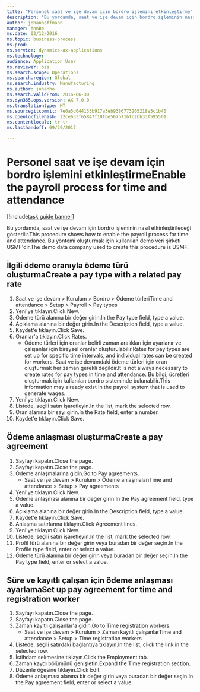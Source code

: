 ```yaml
--- 
title: "Personel saat ve işe devam için bordro işlemini etkinleştirme"
description: "Bu yordamda, saat ve işe devam için bordro işleminin nasıl etkinleştirileceği gösterilir."
author: johanhoffmann
manager: AnnBe
ms.date: 02/12/2016
ms.topic: business-process
ms.prod: 
ms.service: dynamics-ax-applications
ms.technology: 
audience: Application User
ms.reviewer: bis
ms.search.scope: Operations
ms.search.region: Global
ms.search.industry: Manufacturing
ms.author: johanho
ms.search.validFrom: 2016-06-30
ms.dyn365.ops.version: AX 7.0.0
ms.translationtype: HT
ms.sourcegitcommit: 7e0a5d044133b917a3eb9386773205218e5c1b40
ms.openlocfilehash: 22ce633f65847f10fbe507b71bfc2bb33f595501
ms.contentlocale: tr-tr
ms.lasthandoff: 09/29/2017

---
```

# <a name="enable-the-payroll-process-for-time-and-attendance"></a><span data-ttu-id="94525-103">Personel saat ve işe devam için bordro işlemini etkinleştirme</span><span class="sxs-lookup"><span data-stu-id="94525-103">Enable the payroll process for time and attendance</span></span>

[!include[task guide banner](../../includes/task-guide-banner.md)]

<span data-ttu-id="94525-104">Bu yordamda, saat ve işe devam için bordro işleminin nasıl etkinleştirileceği gösterilir.</span><span class="sxs-lookup"><span data-stu-id="94525-104">This procedure shows how to enable the payroll process for time and attendance.</span></span> <span data-ttu-id="94525-105">Bu yöntemi oluşturmak için kullanılan demo veri şirketi USMF'dir.</span><span class="sxs-lookup"><span data-stu-id="94525-105">The demo data company used to create this procedure is USMF.</span></span>


## <a name="create-a-pay-type-with-a-related-pay-rate"></a><span data-ttu-id="94525-106">İlgili ödeme oranıyla ödeme türü oluşturma</span><span class="sxs-lookup"><span data-stu-id="94525-106">Create a pay type with a related pay rate</span></span>
1. <span data-ttu-id="94525-107">Saat ve işe devam > Kurulum > Bordro > Ödeme türleri</span><span class="sxs-lookup"><span data-stu-id="94525-107">Time and attendance > Setup > Payroll > Pay types</span></span>
2. <span data-ttu-id="94525-108">Yeni'ye tıklayın.</span><span class="sxs-lookup"><span data-stu-id="94525-108">Click New.</span></span>
3. <span data-ttu-id="94525-109">Ödeme türü alanına bir değer girin.</span><span class="sxs-lookup"><span data-stu-id="94525-109">In the Pay type field, type a value.</span></span>
4. <span data-ttu-id="94525-110">Açıklama alanına bir değer girin.</span><span class="sxs-lookup"><span data-stu-id="94525-110">In the Description field, type a value.</span></span>
5. <span data-ttu-id="94525-111">Kaydet'e tıklayın.</span><span class="sxs-lookup"><span data-stu-id="94525-111">Click Save.</span></span>
6. <span data-ttu-id="94525-112">Oranlar'a tıklayın.</span><span class="sxs-lookup"><span data-stu-id="94525-112">Click Rates.</span></span>
    * <span data-ttu-id="94525-113">Ödeme türleri için oranlar belirli zaman aralıkları için ayarlanır ve çalışanlar için bireysel oranlar oluşturulabilir.</span><span class="sxs-lookup"><span data-stu-id="94525-113">Rates for pay types are set up for specific time intervals, and individual rates can be created for workers.</span></span> <span data-ttu-id="94525-114">Saat ve işe devamdaki ödeme türleri için oran oluşturmak her zaman gerekli değildir.</span><span class="sxs-lookup"><span data-stu-id="94525-114">It is not always necessary to create rates for pay types in time and attendance.</span></span> <span data-ttu-id="94525-115">Bu bilgi, ücretleri oluşturmak için kullanılan bordro sisteminde bulunabilir.</span><span class="sxs-lookup"><span data-stu-id="94525-115">This information may already exist in the payroll system that is used to generate wages.</span></span>  
7. <span data-ttu-id="94525-116">Yeni'ye tıklayın.</span><span class="sxs-lookup"><span data-stu-id="94525-116">Click New.</span></span>
8. <span data-ttu-id="94525-117">Listede, seçili satırı işaretleyin.</span><span class="sxs-lookup"><span data-stu-id="94525-117">In the list, mark the selected row.</span></span>
9. <span data-ttu-id="94525-118">Oran alanına bir sayı girin.</span><span class="sxs-lookup"><span data-stu-id="94525-118">In the Rate field, enter a number.</span></span>
10. <span data-ttu-id="94525-119">Kaydet'e tıklayın.</span><span class="sxs-lookup"><span data-stu-id="94525-119">Click Save.</span></span>

## <a name="create-a-pay-agreement"></a><span data-ttu-id="94525-120">Ödeme anlaşması oluşturma</span><span class="sxs-lookup"><span data-stu-id="94525-120">Create a pay agreement</span></span>
1. <span data-ttu-id="94525-121">Sayfayı kapatın.</span><span class="sxs-lookup"><span data-stu-id="94525-121">Close the page.</span></span>
2. <span data-ttu-id="94525-122">Sayfayı kapatın.</span><span class="sxs-lookup"><span data-stu-id="94525-122">Close the page.</span></span>
3. <span data-ttu-id="94525-123">Ödeme anlaşmalarına gidin.</span><span class="sxs-lookup"><span data-stu-id="94525-123">Go to Pay agreements.</span></span>
    * <span data-ttu-id="94525-124">Saat ve işe devam > Kurulum > Ödeme anlaşmaları</span><span class="sxs-lookup"><span data-stu-id="94525-124">Time and attendance > Setup > Pay agreements</span></span>  
4. <span data-ttu-id="94525-125">Yeni'ye tıklayın.</span><span class="sxs-lookup"><span data-stu-id="94525-125">Click New.</span></span>
5. <span data-ttu-id="94525-126">Ödeme anlaşması alanına bir değer girin.</span><span class="sxs-lookup"><span data-stu-id="94525-126">In the Pay agreement field, type a value.</span></span>
6. <span data-ttu-id="94525-127">Açıklama alanına bir değer girin.</span><span class="sxs-lookup"><span data-stu-id="94525-127">In the Description field, type a value.</span></span>
7. <span data-ttu-id="94525-128">Kaydet'e tıklayın.</span><span class="sxs-lookup"><span data-stu-id="94525-128">Click Save.</span></span>
8. <span data-ttu-id="94525-129">Anlaşma satırlarına tıklayın.</span><span class="sxs-lookup"><span data-stu-id="94525-129">Click Agreement lines.</span></span>
9. <span data-ttu-id="94525-130">Yeni'ye tıklayın.</span><span class="sxs-lookup"><span data-stu-id="94525-130">Click New.</span></span>
10. <span data-ttu-id="94525-131">Listede, seçili satırı işaretleyin.</span><span class="sxs-lookup"><span data-stu-id="94525-131">In the list, mark the selected row.</span></span>
11. <span data-ttu-id="94525-132">Profil türü alanına bir değer girin veya buradan bir değer seçin.</span><span class="sxs-lookup"><span data-stu-id="94525-132">In the Profile type field, enter or select a value.</span></span>
12. <span data-ttu-id="94525-133">Ödeme türü alanına bir değer girin veya buradan bir değer seçin.</span><span class="sxs-lookup"><span data-stu-id="94525-133">In the Pay type field, enter or select a value.</span></span>

## <a name="set-up-pay-agreement-for-time-and-registration-worker"></a><span data-ttu-id="94525-134">Süre ve kayıtlı çalışan için ödeme anlaşması ayarlama</span><span class="sxs-lookup"><span data-stu-id="94525-134">Set up pay agreement for time and registration worker</span></span>
1. <span data-ttu-id="94525-135">Sayfayı kapatın.</span><span class="sxs-lookup"><span data-stu-id="94525-135">Close the page.</span></span>
2. <span data-ttu-id="94525-136">Sayfayı kapatın.</span><span class="sxs-lookup"><span data-stu-id="94525-136">Close the page.</span></span>
3. <span data-ttu-id="94525-137">Zaman kayıtlı çalışanlar'a gidin.</span><span class="sxs-lookup"><span data-stu-id="94525-137">Go to Time registration workers.</span></span>
    * <span data-ttu-id="94525-138">Saat ve işe devam > Kurulum > Zaman kayıtlı çalışanlar</span><span class="sxs-lookup"><span data-stu-id="94525-138">Time and attendance > Setup > Time registration workers</span></span>  
4. <span data-ttu-id="94525-139">Listede, seçili satırdaki bağlantıya tıklayın.</span><span class="sxs-lookup"><span data-stu-id="94525-139">In the list, click the link in the selected row.</span></span>
5. <span data-ttu-id="94525-140">İstihdam sekmesine tıklayın.</span><span class="sxs-lookup"><span data-stu-id="94525-140">Click the Employment tab.</span></span>
6. <span data-ttu-id="94525-141">Zaman kaydı bölümünü genişletin.</span><span class="sxs-lookup"><span data-stu-id="94525-141">Expand the Time registration section.</span></span>
7. <span data-ttu-id="94525-142">Düzenle öğesine tıklayın.</span><span class="sxs-lookup"><span data-stu-id="94525-142">Click Edit.</span></span>
8. <span data-ttu-id="94525-143">Ödeme anlaşması alanına bir değer girin veya buradan bir değer seçin.</span><span class="sxs-lookup"><span data-stu-id="94525-143">In the Pay agreement field, enter or select a value.</span></span>


